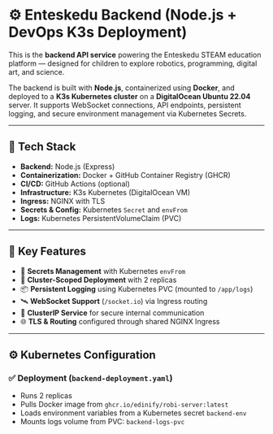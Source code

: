 # ⚙️ Enteskedu Backend (Node.js + DevOps K3s Deployment)

This is the **backend API service** powering the Enteskedu STEAM education platform — designed for children to explore robotics, programming, digital art, and science.

The backend is built with **Node.js**, containerized using **Docker**, and deployed to a **K3s Kubernetes cluster** on a **DigitalOcean Ubuntu 22.04** server. It supports WebSocket connections, API endpoints, persistent logging, and secure environment management via Kubernetes Secrets.

---

## 🧰 Tech Stack

- **Backend:** Node.js (Express)
- **Containerization:** Docker + GitHub Container Registry (GHCR)
- **CI/CD:** GitHub Actions (optional)
- **Infrastructure:** K3s Kubernetes (DigitalOcean VM)
- **Ingress:** NGINX with TLS
- **Secrets & Config:** Kubernetes `Secret` and `envFrom`
- **Logs:** Kubernetes PersistentVolumeClaim (PVC)

---
## 🚀 Key Features

- 🔐 **Secrets Management** with Kubernetes `envFrom`
- 🧠 **Cluster-Scoped Deployment** with 2 replicas
- 📦 **Persistent Logging** using Kubernetes PVC (mounted to `/app/logs`)
- 🛰️ **WebSocket Support** (`/socket.io`) via Ingress routing
- 🧩 **ClusterIP Service** for secure internal communication
- 🌐 **TLS & Routing** configured through shared NGINX Ingress

---

## ⚙️ Kubernetes Configuration

### ✅ Deployment (`backend-deployment.yaml`)

- Runs 2 replicas
- Pulls Docker image from `ghcr.io/edinify/robi-server:latest`
- Loads environment variables from a Kubernetes secret `backend-env`
- Mounts logs volume from PVC: `backend-logs-pvc`